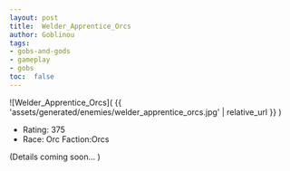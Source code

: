 ```yaml
---
layout: post
title:  Welder_Apprentice_Orcs
author: Goblinou
tags:
- gobs-and-gods
- gameplay
- gobs
toc:  false
---
```


![Welder_Apprentice_Orcs]( {{ 'assets/generated/enemies/welder_apprentice_orcs.jpg' | relative_url }} )
- Rating: 375
- Race: Orc  Faction:Orcs

(Details coming soon... )